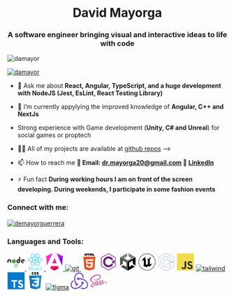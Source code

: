 ﻿<h1 align="center">David Mayorga</h1>
<h3 align="center">A software engineer bringing visual and interactive ideas to life with code</h3>

<p align="left"> <img src="https://komarev.com/ghpvc/?username=damayor&label=Profile%20views&color=0e75b6&style=flat" alt="damayor" /> </p>

<p align="left"> <a href="https://github.com/ryo-ma/github-profile-trophy"><img src="https://github-profile-trophy.vercel.app/?username=damayor" alt="damayor" /></a> </p>

- 💬 Ask me about **React, Angular, TypeScript, and a huge development with NodeJS (Jest, EsLint, React Testing Library)**

- 🌱 I’m currently appylying the improved knowledge of **Angular, C++ and NextJs**

- Strong experience with Game development (**Unity, C# and Unreal**) for social games or proptech

- 👨‍💻 All of my projects are available at [github repos](https://github.com/damayor?tab=repositories) -->

- 📫 How to reach me **📧 Email: dr.mayorga20@gmail.com 💼 [LinkedIn](https://www.linkedin.com/in/demayorgaherrera/)**

<!-- - 📄 Know about my experiences [resume](https://drive.google.com/file/d/mycv/view) -->

- ⚡ Fun fact **During working hours I am on front of the screen developing. During weekends, I participate in some fashion events**

<h3 align="left">Connect with me:</h3>
<p align="left">
<a href="https://www.linkedin.com/in/demayorgaherrera/" target="blank"><img align="center" src="https://raw.githubusercontent.com/rahuldkjain/github-profile-readme-generator/master/src/images/icons/Social/linked-in-alt.svg" alt="demayorguerrera" height="30" width="40" /></a>
</p>

<h3 align="left">Languages and Tools:</h3>
<p align="left"> 
<a href="https://nodejs.org" target="_blank" rel="noreferrer"> <img src="https://raw.githubusercontent.com/devicons/devicon/master/icons/nodejs/nodejs-original-wordmark.svg" alt="nodejs" width="40" height="40"/> </a><a href="https://reactjs.org/" target="_blank" rel="noreferrer"> <img src="https://raw.githubusercontent.com/devicons/devicon/master/icons/react/react-original-wordmark.svg" alt="react" width="40" height="40"/></a><a href="https://reactjs.org/" target="_blank" rel="noreferrer"> <img src="https://github.com/devicons/devicon/blob/master/icons/angular/angular-original.svg" alt="angular" width="40" height="40"/> </a> <a href="https://git-scm.com/" target="_blank" rel="noreferrer"> <img src="https://www.vectorlogo.zone/logos/git-scm/git-scm-icon.svg" alt="git" width="40" height="40"/> </a> 
<a href="https://www.w3.org/html/" target="_blank" rel="noreferrer"> <img src="https://raw.githubusercontent.com/devicons/devicon/master/icons/html5/html5-original-wordmark.svg" alt="html5" width="40" height="40"/></a>
<a href="/" target="_blank" rel="noreferrer"><img src="https://github.com/devicons/devicon/blob/master/icons/csharp/csharp-line.svg" alt="html5" width="40" height="40"/></a>
<a href="/" target="_blank" rel="noreferrer"><img src="https://github.com/devicons/devicon/blob/master/icons/unity/unity-original.svg" alt="html5" width="40" height="40"/></a>
<a href="/" target="_blank" rel="noreferrer"><img src="https://github.com/devicons/devicon/blob/master/icons/unrealengine/unrealengine-original.svg" alt="html5" width="40" height="40"/></a>
<a href="/" target="_blank" rel="noreferrer"><img src="https://github.com/devicons/devicon/blob/master/icons/cplusplus/cplusplus-line.svg" alt="html5" width="40" height="40"/></a>
<a href="https://developer.mozilla.org/en-US/docs/Web/JavaScript" target="_blank" rel="noreferrer"> <img src="https://raw.githubusercontent.com/devicons/devicon/master/icons/javascript/javascript-original.svg" alt="javascript" width="40" height="40"/></a> 
<a href="https://tailwindcss.com/" target="_blank" rel="noreferrer"> <img src="https://www.vectorlogo.zone/logos/tailwindcss/tailwindcss-icon.svg" alt="tailwind" width="40" height="40"/> </a> 
<a href="https://www.typescriptlang.org/" target="_blank" rel="noreferrer"><img src="https://raw.githubusercontent.com/devicons/devicon/master/icons/typescript/typescript-original.svg" alt="typescript" width="40" height="40"/></a>
<a href="https://www.w3schools.com/css/" target="_blank" rel="noreferrer"><img src="https://raw.githubusercontent.com/devicons/devicon/master/icons/css3/css3-original-wordmark.svg" alt="css3" width="40" height="40"/></a>
<a href="https://www.figma.com/" target="_blank" rel="noreferrer"><img src="https://www.vectorlogo.zone/logos/figma/figma-icon.svg" alt="figma" width="40" height="40"/></a> 
<a href="https://redux.js.org" target="_blank" rel="noreferrer"><img src="https://raw.githubusercontent.com/devicons/devicon/master/icons/redux/redux-original.svg" alt="redux" width="40" height="40"/></a> 
<a href="https://sass-lang.com" target="_blank" rel="noreferrer"><img src="https://raw.githubusercontent.com/devicons/devicon/master/icons/sass/sass-original.svg" alt="sass" width="40" height="40"/></a> 

</p>
